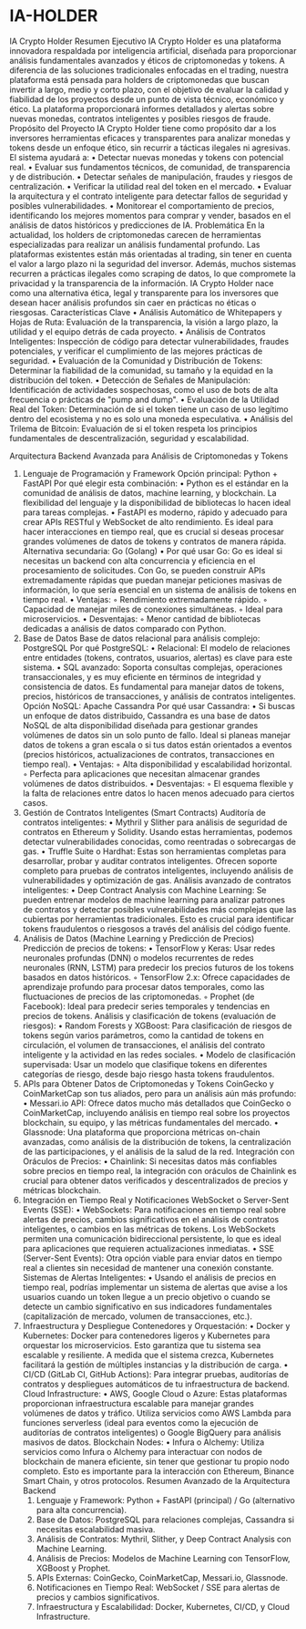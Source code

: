 # IA-HOLDER
IA Crypto Holder
Resumen Ejecutivo
IA Crypto Holder es una plataforma innovadora respaldada por inteligencia artificial, diseñada para proporcionar análisis fundamentales avanzados y éticos de criptomonedas y tokens. A diferencia de las soluciones tradicionales enfocadas en el trading, nuestra plataforma está pensada para holders de criptomonedas que buscan invertir a largo, medio y corto plazo, con el objetivo de evaluar la calidad y fiabilidad de los proyectos desde un punto de vista técnico, económico y ético. La plataforma proporcionará informes detallados y alertas sobre nuevas monedas, contratos inteligentes y posibles riesgos de fraude.
Propósito del Proyecto
IA Crypto Holder tiene como propósito dar a los inversores herramientas eficaces y transparentes para analizar monedas y tokens desde un enfoque ético, sin recurrir a tácticas ilegales ni agresivas. El sistema ayudará a:
    • Detectar nuevas monedas y tokens con potencial real.
    • Evaluar sus fundamentos técnicos, de comunidad, de transparencia y de distribución.
    • Detectar señales de manipulación, fraudes y riesgos de centralización.
    • Verificar la utilidad real del token en el mercado.
    • Evaluar la arquitectura y el contrato inteligente para detectar fallos de seguridad y posibles vulnerabilidades.
    • Monitorear el comportamiento de precios, identificando los mejores momentos para comprar y vender, basados en el análisis de datos históricos y predicciones de IA.
Problemática
En la actualidad, los holders de criptomonedas carecen de herramientas especializadas para realizar un análisis fundamental profundo. Las plataformas existentes están más orientadas al trading, sin tener en cuenta el valor a largo plazo ni la seguridad del inversor. Además, muchos sistemas recurren a prácticas ilegales como scraping de datos, lo que compromete la privacidad y la transparencia de la información. IA Crypto Holder nace como una alternativa ética, legal y transparente para los inversores que desean hacer análisis profundos sin caer en prácticas no éticas o riesgosas.
Características Clave
    • Análisis Automático de Whitepapers y Hojas de Ruta: Evaluación de la transparencia, la visión a largo plazo, la utilidad y el equipo detrás de cada proyecto.
    • Análisis de Contratos Inteligentes: Inspección de código para detectar vulnerabilidades, fraudes potenciales, y verificar el cumplimiento de las mejores prácticas de seguridad.
    • Evaluación de la Comunidad y Distribución de Tokens: Determinar la fiabilidad de la comunidad, su tamaño y la equidad en la distribución del token.
    • Detección de Señales de Manipulación: Identificación de actividades sospechosas, como el uso de bots de alta frecuencia o prácticas de "pump and dump".
    • Evaluación de la Utilidad Real del Token: Determinación de si el token tiene un caso de uso legítimo dentro del ecosistema y no es solo una moneda especulativa.
    • Análisis del Trilema de Bitcoin: Evaluación de si el token respeta los principios fundamentales de descentralización, seguridad y escalabilidad.

Arquitectura Backend Avanzada para Análisis de Criptomonedas y Tokens
1. Lenguaje de Programación y Framework
Opción principal: Python + FastAPI
Por qué elegir esta combinación:
    • Python es el estándar en la comunidad de análisis de datos, machine learning, y blockchain. La flexibilidad del lenguaje y la disponibilidad de bibliotecas lo hacen ideal para tareas complejas.
    • FastAPI es moderno, rápido y adecuado para crear APIs RESTful y WebSocket de alto rendimiento. Es ideal para hacer interacciones en tiempo real, que es crucial si deseas procesar grandes volúmenes de datos de tokens y contratos de manera rápida.
Alternativa secundaria: Go (Golang)
    • Por qué usar Go: Go es ideal si necesitas un backend con alta concurrencia y eficiencia en el procesamiento de solicitudes. Con Go, se pueden construir APIs extremadamente rápidas que puedan manejar peticiones masivas de información, lo que sería esencial en un sistema de análisis de tokens en tiempo real.
    • Ventajas:
        ◦ Rendimiento extremadamente rápido.
        ◦ Capacidad de manejar miles de conexiones simultáneas.
        ◦ Ideal para microservicios.
    • Desventajas:
        ◦ Menor cantidad de bibliotecas dedicadas a análisis de datos comparado con Python.
2. Base de Datos
Base de datos relacional para análisis complejo: PostgreSQL
Por qué PostgreSQL:
    • Relacional: El modelo de relaciones entre entidades (tokens, contratos, usuarios, alertas) es clave para este sistema.
    • SQL avanzado: Soporta consultas complejas, operaciones transaccionales, y es muy eficiente en términos de integridad y consistencia de datos. Es fundamental para manejar datos de tokens, precios, históricos de transacciones, y análisis de contratos inteligentes.
Opción NoSQL: Apache Cassandra
Por qué usar Cassandra:
    • Si buscas un enfoque de datos distribuido, Cassandra es una base de datos NoSQL de alta disponibilidad diseñada para gestionar grandes volúmenes de datos sin un solo punto de fallo. Ideal si planeas manejar datos de tokens a gran escala o si tus datos están orientados a eventos (precios históricos, actualizaciones de contratos, transacciones en tiempo real).
    • Ventajas:
        ◦ Alta disponibilidad y escalabilidad horizontal.
        ◦ Perfecta para aplicaciones que necesitan almacenar grandes volúmenes de datos distribuidos.
    • Desventajas:
        ◦ El esquema flexible y la falta de relaciones entre datos lo hacen menos adecuado para ciertos casos.
3. Gestión de Contratos Inteligentes (Smart Contracts)
Auditoría de contratos inteligentes:
    • Mythril y Slither para análisis de seguridad de contratos en Ethereum y Solidity. Usando estas herramientas, podemos detectar vulnerabilidades conocidas, como reentradas o sobrecargas de gas.
    • Truffle Suite o Hardhat: Estas son herramientas completas para desarrollar, probar y auditar contratos inteligentes. Ofrecen soporte completo para pruebas de contratos inteligentes, incluyendo análisis de vulnerabilidades y optimización de gas.
Análisis avanzado de contratos inteligentes:
    • Deep Contract Analysis con Machine Learning: Se pueden entrenar modelos de machine learning para analizar patrones de contratos y detectar posibles vulnerabilidades más complejas que las cubiertas por herramientas tradicionales. Esto es crucial para identificar tokens fraudulentos o riesgosos a través del análisis del código fuente.
4. Análisis de Datos (Machine Learning y Predicción de Precios)
Predicción de precios de tokens:
    • TensorFlow y Keras: Usar redes neuronales profundas (DNN) o modelos recurrentes de redes neuronales (RNN, LSTM) para predecir los precios futuros de los tokens basados en datos históricos.
        ◦ TensorFlow 2.x: Ofrece capacidades de aprendizaje profundo para procesar datos temporales, como las fluctuaciones de precios de las criptomonedas.
        ◦ Prophet (de Facebook): Ideal para predecir series temporales y tendencias en precios de tokens.
Análisis y clasificación de tokens (evaluación de riesgos):
    • Random Forests y XGBoost: Para clasificación de riesgos de tokens según varios parámetros, como la cantidad de tokens en circulación, el volumen de transacciones, el análisis del contrato inteligente y la actividad en las redes sociales.
    • Modelo de clasificación supervisada: Usar un modelo que clasifique tokens en diferentes categorías de riesgo, desde bajo riesgo hasta tokens fraudulentos.
5. APIs para Obtener Datos de Criptomonedas y Tokens
CoinGecko y CoinMarketCap son tus aliados, pero para un análisis aún más profundo:
    • Messari.io API: Ofrece datos mucho más detallados que CoinGecko o CoinMarketCap, incluyendo análisis en tiempo real sobre los proyectos blockchain, su equipo, y las métricas fundamentales del mercado.
    • Glassnode: Una plataforma que proporciona métricas on-chain avanzadas, como análisis de la distribución de tokens, la centralización de las participaciones, y el análisis de la salud de la red.
Integración con Oráculos de Precios:
    • Chainlink: Si necesitas datos más confiables sobre precios en tiempo real, la integración con oráculos de Chainlink es crucial para obtener datos verificados y descentralizados de precios y métricas blockchain.
6. Integración en Tiempo Real y Notificaciones
WebSocket o Server-Sent Events (SSE):
    • WebSockets: Para notificaciones en tiempo real sobre alertas de precios, cambios significativos en el análisis de contratos inteligentes, o cambios en las métricas de tokens. Los WebSockets permiten una comunicación bidireccional persistente, lo que es ideal para aplicaciones que requieren actualizaciones inmediatas.
    • SSE (Server-Sent Events): Otra opción viable para enviar datos en tiempo real a clientes sin necesidad de mantener una conexión constante.
Sistemas de Alertas Inteligentes:
    • Usando el análisis de precios en tiempo real, podrías implementar un sistema de alertas que avise a los usuarios cuando un token llegue a un precio objetivo o cuando se detecte un cambio significativo en sus indicadores fundamentales (capitalización de mercado, volumen de transacciones, etc.).
7. Infraestructura y Despliegue
Contenedores y Orquestación:
    • Docker y Kubernetes: Docker para contenedores ligeros y Kubernetes para orquestar los microservicios. Esto garantiza que tu sistema sea escalable y resiliente. A medida que el sistema crezca, Kubernetes facilitará la gestión de múltiples instancias y la distribución de carga.
    • CI/CD (GitLab CI, GitHub Actions): Para integrar pruebas, auditorías de contratos y despliegues automáticos de tu infraestructura de backend.
Cloud Infrastructure:
    • AWS, Google Cloud o Azure: Estas plataformas proporcionan infraestructura escalable para manejar grandes volúmenes de datos y tráfico. Utiliza servicios como AWS Lambda para funciones serverless (ideal para eventos como la ejecución de auditorías de contratos inteligentes) o Google BigQuery para análisis masivos de datos.
Blockchain Nodes:
    • Infura o Alchemy: Utiliza servicios como Infura o Alchemy para interactuar con nodos de blockchain de manera eficiente, sin tener que gestionar tu propio nodo completo. Esto es importante para la interacción con Ethereum, Binance Smart Chain, y otros protocolos.
Resumen Avanzado de la Arquitectura Backend
    1. Lenguaje y Framework: Python + FastAPI (principal) / Go (alternativo para alta concurrencia).
    2. Base de Datos: PostgreSQL para relaciones complejas, Cassandra si necesitas escalabilidad masiva.
    3. Análisis de Contratos: Mythril, Slither, y Deep Contract Analysis con Machine Learning.
    4. Análisis de Precios: Modelos de Machine Learning con TensorFlow, XGBoost y Prophet.
    5. APIs Externas: CoinGecko, CoinMarketCap, Messari.io, Glassnode.
    6. Notificaciones en Tiempo Real: WebSocket / SSE para alertas de precios y cambios significativos.
    7. Infraestructura y Escalabilidad: Docker, Kubernetes, CI/CD, y Cloud Infrastructure.

